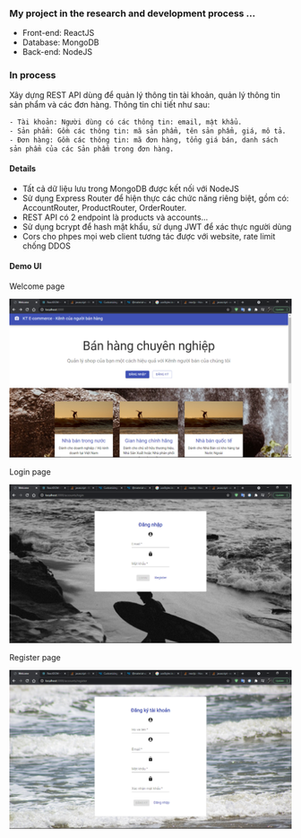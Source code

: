### My project in the research and development process ...
- Front-end: ReactJS
- Database: MongoDB
- Back-end: NodeJS

### In process

Xây dựng REST API dùng để quản lý thông tin tài khoản, quản lý thông tin sản phẩm và các đơn hàng. Thông tin chi tiết như sau:


	- Tài khoản: Người dùng có các thông tin: email, mật khẩu.
	- Sản phẩm: Gồm các thông tin: mã sản phẩm, tên sản phẩm, giá, mô tả.
	- Đơn hàng: Gồm các thông tin: mã đơn hàng, tổng giá bán, danh sách sản phẩm của các Sản phẩm trong đơn hàng.

#### Details
- Tất cả dữ liệu lưu trong MongoDB được kết nối với NodeJS 
- Sử dụng Express Router để hiện  thực các chức năng riêng biệt, gồm có: AccountRouter, ProductRouter, OrderRouter.
- REST API có 2 endpoint là products và accounts...
- Sử dụng bcrypt để hash mật khẩu, sử dụng JWT để xác thực người dùng
- Cors cho phpes mọi web client tương tác được với website, rate limit chống DDOS

#### Demo UI
Welcome page

![](img_git/welcome.png)

Login page

![](img_git/login.png)

Register page

![](img_git/register.png)